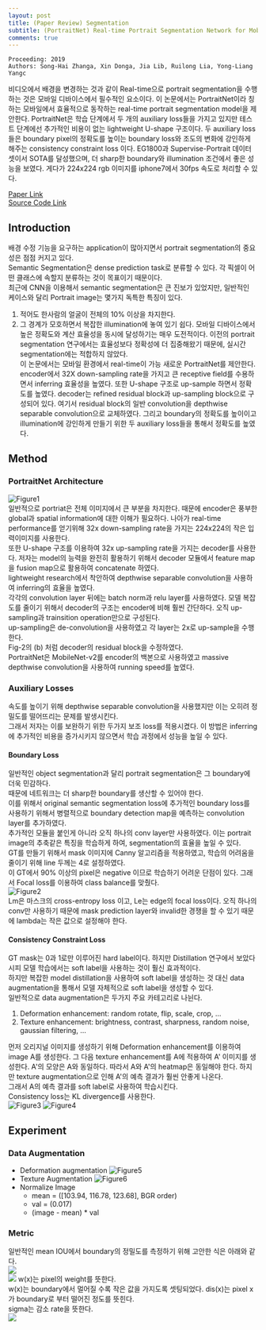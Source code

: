```yaml
---
layout: post  
title: (Paper Review) Segmentation  
subtitle: (PortraitNet) Real-time Portrait Segmentation Network for Mobile Device  
comments: true
--- 
```


```
Proceeding: 2019
Authors: Song-Hai Zhanga, Xin Donga, Jia Lib, Ruilong Lia, Yong-Liang Yangc
```

비디오에서 배경을 변경하는 것과 같이 Real-time으로 portrait segmentation을 수행하는 것은 모바일 디바이스에서 필수적인 요소이다.
이 논문에서는 PortraitNet이라 칭하는 모바일에서 효율적으로 동작하는 real-time portrait segmentation model을 제안한다.
PortraitNet은 학습 단계에서 두 개의 auxiliary loss들을 가지고 있지만 테스트 단계에선 추가적인 비용이 없는 lightweight U-shape 구조이다.
두 auxiliary loss들은 boundary pixel의 정확도를 높이는 boundary loss와 조도의 변화에 강인하게 해주는 consistency constraint loss 이다. 
EG1800과 Supervise-Portrait 데이터 셋이서 SOTA를 달성했으며, 더 sharp한 boundary와 illumination 조건에서 좋은 성능을 보였다.
게다가 224x224 rgb 이미지를 iphone7에서 30fps 속도로 처리할 수 있다.  

[Paper Link](http://yongliangyang.net/docs/mobilePotrait_c&g19.pdf)  
[Source Code Link](https://github.com/dong-x16/PortraitNet)

## Introduction
배경 수정 기능을 요구하는 application이 많아지면서 portrait segmentation의 중요성은 점점 커지고 있다.  
Semantic Segmentation은 dense prediction task로 분류할 수 있다. 각 픽셀이 어떤 클래스에 속할지 분류하는 것이 목표이기 때문이다.  
최근에 CNN을 이용해서 semantic segmentation은 큰 진보가 있었지만, 일반적인 케이스와 달리 Portrait image는 몇가지 독특한 특징이 있다. 
1. 적어도 한사람의 얼굴이 전체의 10% 이상을 차지한다. 
2. 그 경계가 모호하면서 복잡한 illumination에 놓여 있기 쉽다. 
모바일 디바이스에서 높은 정확도와 계산 효율성을 동시에 달성하기는 매우 도전적이다. 이전의 portrait segmentation 연구에서는 효율성보다 정확성에 더 집중해왔기 때문에, 
실시간 segmentation에는 적합하지 않았다.   
이 논문에서는 모바일 환경에서 real-time이 가능 새로운 PortraitNet를 제안한다. 
encoder에서 32X down-sampling rate을 가지고 큰 receptive field를 수용하면서 inferring 효율성을 높였다. 
또한 U-shape 구조로 up-sample 하면서 정확도를 높였다. decoder는 refined residual block과 up-sampling block으로 구성되어 있다. 
여기서 residual block의 일반 convolution을 depthwise separable convolution으로 교체하였다.
그리고 boundary의 정확도를 높이이고 illumination에 강인하게 만들기 위한 두 auxiliary loss들을 통해서 정확도를 높였다.  

## Method
### PortraitNet Architecture
![Figure1](./../assets/resource/segmentation/paper2/1.png)  
일반적으로 portriat은 전체 이미지에서 큰 부분을 차지한다. 때문에 encoder은 풍부한 global과 spatial information에 대한 이해가 필요하다.
나아가 real-time performance를 얻기위해 32x down-sampling rate을 가지는 224x224의 작은 입력이미지를 사용한다.  
또한 U-shape 구조를 이용하여 32x up-sampling rate을 가지는 decoder를 사용한다. 
저자는 model의 능력을 완전히 활용하기 위해서 decoder 모듈에서 feature map을 fusion map으로 활용하여 concatenate 하였다.  
lightweight research에서 착안하여 depthwise separable convolution을 사용하여 inferring의 효율을 높였다.  
각각의 convolution layer 뒤에는 batch norm과 relu layer를 사용하였다. 
모델 복잡도를 줄이기 위해서 decoder의 구조는 encoder에 비해 훨씬 간단하다. 오직 up-sampling과 trainsition operation만으로 구성된다.  
up-sampling은 de-convolution을 사용하였고 각 layer는 2x로 up-sample을 수행한다.  
Fig-2의 (b) 처럼 decoder의 residual block을 수정하였다.  
PortraitNet은 MobileNet-v2를 encoder의 백본으로 사용하였고 massive depthwise convolution을 사용하여 running speed를 높였다.  

### Auxiliary Losses
속도를 높이기 위해 depthwise separable convolution을 사용했지만 이는 오히려 정밀도를 떨어뜨리는 문제를 발생시킨다.  
그래서 저자는 이를 보완하기 위한 두가지 보조 loss를 적용시켰다. 이 방법은 inferring에 추가적인 비용을 증가시키지 않으면서 학습 과정에서 성능을 높일 수 있다.  

#### Boundary Loss
일반적인 object segmentation과 달리 portrait segmentation은 그 boundary에 더욱 민감하다.  
때문에 네트워크는 더 sharp한 boundary를 생산할 수 있어야 한다.  
이를 위해서 original semantic segmentation loss에 추가적인 boundary loss를 사용하기 위해서 병렬적으로 boundary detection map을 예측하는 convolution layer를 추가하였다.  
추가적인 모듈을 붙인게 아니라 오직 하나의 conv layer만 사용하였다. 
이는 portrait image의 추축같은 특징을 학습하게 하여, segmentation의 효율을 높일 수 있다.  
GT를 만들기 위해서 mask 이미지에 Canny 알고리즘을 적용하였고, 학습의 어려움을 줄이기 위해 line 두께는 4로 설정하였다.  
이 GT에서 90% 이상의 pixel은 negative 이므로 학습하기 어려운 단점이 있다.
그래서 Focal loss를 이용하여 class balance를 맞췄다.   
![Figure2](./../assets/resource/segmentation/paper2/2.png)  
Lm은 마스크의 cross-entropy loss 이고, Le는 edge의 focal loss이다. 
오직 하나의 conv만 사용하기 때문에 mask prediction layer와 invalid한 경쟁을 할 수 있기 때문에 lambda는 작은 값으로 설정해야 한다.  

#### Consistency Constraint Loss
GT mask는 0과 1로만 이루어진 hard label이다. 하지만 Distillation 연구에서 보았다시피 모델 학습에서는 soft label을 사용하는 것이 훨신 효과적이다.  
하지만 복잡한 model distillation을 사용하여 soft label을 생성하는 것 대신 data augmentation을 통해서 모델 자체적으로 soft label을 생성할 수 있다.  
일반적으로 data augmentation은 두가지 주요 카테고리로 나뉜다.  
1. Deformation enhancement: random rotate, flip, scale, crop, ...
2. Texture enhancement: brightness, contrast, sharpness, random noise, gaussian filtering, ...

먼저 오리지널 이미지를 생성하기 위해 Deformation enhancement를 이용하여 image A를 생성한다. 
그 다음 texture enhancement를 A에 적용하여 A' 이미지를 생성한다. 
A'의 모양은 A와 동일하다. 따라서 A와 A'의 heatmap은 동일해야 한다. 
하지만 texture augmentation으로 인해 A'의 예측 결과가 훨씬 안좋게 나온다.  
그래서 A의 예측 결과를 soft label로 사용하여 학습시킨다.  
Consistency loss는 KL divergence를 사용한다.  
![Figure3](./../assets/resource/segmentation/paper2/3.png)
![Figure4](./../assets/resource/segmentation/paper2/4.png)  

## Experiment
### Data Augmentation
* Deformation augmentation
![Figure5](./../assets/resource/segmentation/paper2/5.png)  
* Texture Augmentation
![Figure6](./../assets/resource/segmentation/paper2/6.png)
* Normalize Image
    * mean = ([103.94, 116.78, 123.68], BGR order)
    * val = (0.017)
    * (image - mean) * val

### Metric
일반적인 mean IOU에서 boundary의 정밀도를 측정하기 위해 고안한 식은 아래와 같다.   
![](./../assets/resource/segmentation/paper2/8.png)  
![](./../assets/resource/segmentation/paper2/9.png)
w(x)는 pixel의 weight를 뜻한다.  
w(x)는 boundary에서 멀어질 수록 작은 값을 가지도록 셋팅되었다. dis(x)는 pixel x가 boundary로 부터 떨어진 정도를 뜻힌다.  
sigma는 감소 rate을 뜻한다.  
![](./../assets/resource/segmentation/paper2/10.png)  




